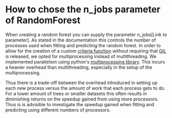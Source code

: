 # How to chose the n_jobs parameter of RandomForest
When creating a random forest you can supply the parameter n_jobs[Link to parameter]. As stated in the documentation this controls the number of processes used when fitting and predicting the random forest. In order to allow for the creation of a custom [criteria function](../../decision_tree/examples/creatingACriteria.md) without requiring that [GIL](https://wiki.python.org/moin/GlobalInterpreterLock) is released, we opted for multiprocessing instead of multithreading. We implemented parallelism using python's [multiprocessing library](https://docs.python.org/3/library/multiprocessing.html). This incurs a heavier overhead than multithreading, especially in the setup of the multiprocessing.

Thus there is a trade-off between the overhead introduced in setting up each new process versus the amount of work that each process gets to do. For a lower amount of trees or smaller datasets this often results in diminishing returns on the speedup gained from using more processors. Thus is is advisible to investigate the speedup gained when fitting and predicting using different numbers of processors. 
